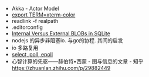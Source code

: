 - Akka - Actor Model	
- [export TERM=xterm-color](https://stackoverflow.com/questions/56457685/how-to-fix-the-sbt-crash-java-lang-numberformatexception-for-input-string-0x)
- readlink -f realpath
- .editorconfig
- [Internal Versus External BLOBs in SQLite](https://www.sqlite.org/intern-v-extern-blob.html)
- nodejs 的异步非阻塞io. 与go的协程. 其间的启发
- io 多路复用
- [select, poll, epoll](https://segmentfault.com/a/1190000003063859)
- 心智计算的先驱——赫伯特•西蒙 - 图与信息的文章 - 知乎
  https://zhuanlan.zhihu.com/p/29882449
